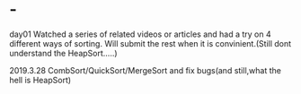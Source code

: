 # -
day01
Watched a series of related videos or articles and had a try on 4 different ways of sorting.
Will submit the rest when it is convinient.(Still dont understand the HeapSort.....)

2019.3.28
CombSort/QuickSort/MergeSort and fix bugs(and still,what the hell is HeapSort)
